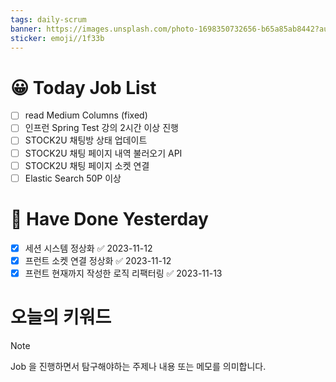 ```yaml
---
tags: daily-scrum
banner: https://images.unsplash.com/photo-1698350732656-b65a85ab8442?auto=format&fit=crop&q=80&w=2837&ixlib=rb-4.0.3&ixid=M3wxMjA3fDB8MHxwaG90by1wYWdlfHx8fGVufDB8fHx8fA%3D%3D
sticker: emoji//1f33b
---
```

#  😀 Today Job List
- [ ] read Medium Columns (fixed)
- [ ] 인프런 Spring Test 강의 2시간 이상 진행
- [ ] STOCK2U 채팅방 상태 업데이트
- [ ] STOCK2U 채팅 페이지 내역 불러오기 API
- [ ] STOCK2U 채팅 페이지 소켓 연결
- [ ] Elastic Search 50P 이상

# 🙂 Have Done Yesterday
- [x] 세션 시스템 정상화 ✅ 2023-11-12
- [x] 프런트 소켓 연결 정상화 ✅ 2023-11-12
- [x] 프런트 현재까지 작성한 로직 리팩터링 ✅ 2023-11-13
# 오늘의 키워드

> [!NOTE]
> Job 을 진행하면서 탐구해야하는 주제나 내용 또는 메모를 의미합니다.

